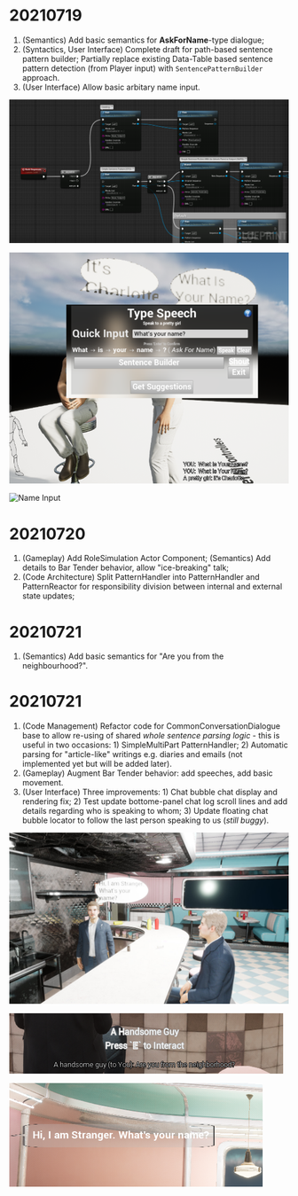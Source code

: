 # 20210719

1. (Semantics) Add basic semantics for **AskForName**-type dialogue;
2. (Syntactics, User Interface) Complete draft for path-based sentence pattern builder; Partially replace existing Data-Table based sentence pattern detection (from Player input) with `SentencePatternBuilder` approach.
3. (User Interface) Allow basic arbitary name input.

![Pattern Builder](https://github.com/Charles-Zhang-Deep-Dive/Deep-Dive-Dev-Central/blob/4163bec9249938c03840fdad7061ce5f4a9644c4/images/Screenshot2021071901.png)

![What's Your Name](https://github.com/Charles-Zhang-Deep-Dive/Deep-Dive-Dev-Central/blob/4163bec9249938c03840fdad7061ce5f4a9644c4/images/Screenshot2021071902.png)

![Name Input](https://github.com/Charles-Zhang-Deep-Dive/Deep-Dive-Dev-Central/blob/4163bec9249938c03840fdad7061ce5f4a9644c4/images/Screenshot2021071903.png)

# 20210720

1. (Gameplay) Add RoleSimulation Actor Component; (Semantics) Add details to Bar Tender behavior, allow "ice-breaking" talk;
2. (Code Architecture) Split PatternHandler into PatternHandler and PatternReactor for responsibility division between internal and external state updates;

# 20210721

1. (Semantics) Add basic semantics for "Are you from the neighbourhood?".

# 20210721

1. (Code Management) Refactor code for CommonConversationDialogue base to allow re-using of shared *whole sentence parsing logic* - this is useful in two occasions: 1) SimpleMultiPart PatternHandler; 2) Automatic parsing for "article-like" writings e.g. diaries and emails (not implemented yet but will be added later).
2. (Gameplay) Augment Bar Tender behavior: add speeches, add basic movement.
3. (User Interface) Three improvements: 1) Chat bubble chat display and rendering fix; 2) Test update bottome-panel chat log scroll lines and add details regarding who is speaking to whom; 3) Update floating chat bubble locator to follow the last person speaking to us (*still buggy*).

![Chat Bubble Display](https://github.com/Charles-Zhang-Deep-Dive/Deep-Dive-Dev-Central/blob/a685e003addb940f7f93b1c68a4c67e5025dc194/Screenshots/20210722_01.jpg)

![Chat Log Rolling Panel](https://github.com/Charles-Zhang-Deep-Dive/Deep-Dive-Dev-Central/blob/a685e003addb940f7f93b1c68a4c67e5025dc194/Screenshots/20210722_02.png)

![Chat Locator](https://github.com/Charles-Zhang-Deep-Dive/Deep-Dive-Dev-Central/blob/a685e003addb940f7f93b1c68a4c67e5025dc194/Screenshots/20210722_03.png)